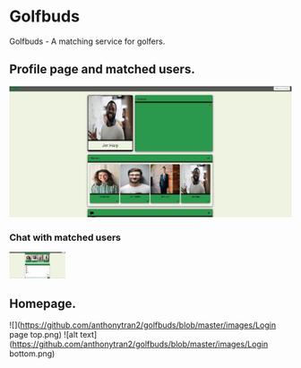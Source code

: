 # Golfbuds
Golfbuds - A matching service for golfers.

## Profile page and matched users.
![alt text](https://github.com/anthonytran2/golfbuds/blob/master/images/ProfileAndMatches.png) 

<p float="left">
  <h3>Chat with matched users</h3>
  <img src="https://github.com/anthonytran2/golfbuds/blob/master/images/Chat.PNG" width="100" />
</p>

## Homepage.
![](https://github.com/anthonytran2/golfbuds/blob/master/images/Login page top.png)
![alt text](https://github.com/anthonytran2/golfbuds/blob/master/images/Login bottom.png)
